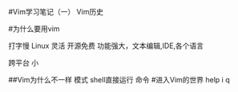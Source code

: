 #Vim学习笔记（一）
Vim历史

#为什么要用vim

打字慢
Linux
灵活
开源免费
功能强大，文本编辑,IDE,各个语言

跨平台
小


##Vim为什么不一样
模式
shell直接运行
命令
#进入Vim的世界
help
i
q



